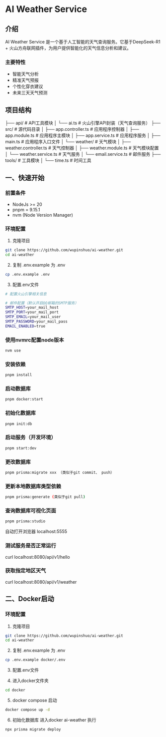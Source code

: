 # AI Weather Service

## 介绍
AI Weather Service 是一个基于人工智能的天气查询服务。它基于DeepSeek-R1 + 火山方舟联网插件，为用户提供智能化的天气信息分析和建议。

### 主要特性
- 智能天气分析
- 精准天气预报
- 个性化穿衣建议
- 未来三天天气预测

## 项目结构
├── api/                           # API工具模块
│   └── ai.ts                      # 火山引擎API封装（天气查询服务）
├── src/                           # 源代码目录
│   ├── app.controller.ts          # 应用程序控制器
│   ├── app.module.ts              # 应用程序主模块
│   ├── app.service.ts             # 应用程序服务
│   ├── main.ts                    # 应用程序入口文件
│   └── weather/                   # 天气模块
│       ├── weather.controller.ts  # 天气控制器
│       ├── weather.module.ts      # 天气模块配置
│       └── weather.service.ts     # 天气服务
│       └── email.service.ts       # 邮件服务
├── tools/                         # 工具模块
│   └── time.ts                    # 时间工具


## 一、快速开始

### 前置条件
- NodeJs >= 20
- pnpm = 9.15.1
- nvm (Node Version Manager)

### 环境配置
1. 克隆项目
```bash
git clone https://github.com/wupinshuo/ai-weather.git
cd ai-weather
```

2. 复制 .env.example 为 .env
```bash
cp .env.example .env
```
3. 配置.env文件
```bash
# 配置火山引擎相关信息

# 邮件配置（默认开启QQ邮箱的SMTP服务）
SMTP_HOST=your_mail_host
SMTP_PORT=your_mail_port
SMTP_EMAIL=your_mail_user
SMTP_PASSWORD=your_mail_pass
EMAIL_ENABLED=true
```


### 使用nvmrc配置node版本
```bash
nvm use
```

### 安装依赖
```bash
pnpm install
```

### 启动数据库
```bash
pnpm docker:start
```

### 初始化数据库
```bash
pnpm init:db
```

### 启动服务（开发环境）
```bash
pnpm start:dev
```

### 更改数据库
```bash
pnpm prisma:migrate xxx （类似于git commit、 push）
```

### 更新本地数据库类型依赖
```bash
pnpm prisma:generate (类似于git pull)
```

### 查询数据库可视化页面
```bash
pnpm prisma:studio
```
自动打开浏览器 localhost:5555

### 测试服务是否正常运行
curl localhost:8080/api/v1/hello

### 获取指定地区天气
curl localhost:8080/api/v1/weather

## 二、Docker启动
### 环境配置
1. 克隆项目
```bash
git clone https://github.com/wupinshuo/ai-weather.git
cd ai-weather
```

2. 复制 .env.example 为 .env
```bash
cp .env.example docker/.env
```
3. 配置.env文件

4. 进入docker文件夹
```bash
cd docker
```

5. docker compose 启动
```bash
docker compose up -d
```

6. 初始化数据库
进入docker ai-weather
执行 
```bash
npx prisma migrate deploy 
````

